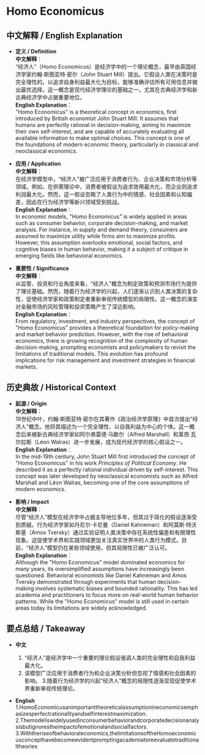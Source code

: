 # Homo Economicus

## 中文解释 / English Explanation

* **定义 / Definition**  
  **中文解释**：  
  “经济人”（Homo Economicus）是经济学中的一个理论概念，最早由英国经济学家约翰·斯图亚特·密尔（John Stuart Mill）提出。它假设人类在决策时是完全理性的，以追求自身利益最大化为目标，能够准确评估所有可用信息并做出最优选择。这一概念是现代经济学理论的基础之一，尤其在古典经济学和新古典经济学中占据重要地位。  
  **English Explanation**：  
  "Homo Economicus" is a theoretical concept in economics, first introduced by British economist John Stuart Mill. It assumes that humans are perfectly rational in decision-making, aiming to maximize their own self-interest, and are capable of accurately evaluating all available information to make optimal choices. This concept is one of the foundations of modern economic theory, particularly in classical and neoclassical economics.

* **应用 / Application**  
  **中文解释**：  
  在经济学模型中，“经济人”被广泛应用于消费者行为、企业决策和市场分析等领域。例如，在供需理论中，消费者被假设为追求效用最大化，而企业则追求利润最大化。然而，这一假设忽略了人类行为中的情感、社会因素和认知偏差，因此在行为经济学等新兴领域受到挑战。  
  **English Explanation**：  
  In economic models, "Homo Economicus" is widely applied in areas such as consumer behavior, corporate decision-making, and market analysis. For instance, in supply and demand theory, consumers are assumed to maximize utility while firms aim to maximize profits. However, this assumption overlooks emotional, social factors, and cognitive biases in human behavior, making it a subject of critique in emerging fields like behavioral economics.

* **重要性 / Significance**  
  **中文解释**：  
  从监管、投资和行业角度来看，“经济人”概念为制定政策和预测市场行为提供了理论基础。然而，随着行为经济学的兴起，人们逐渐认识到人类决策的复杂性，促使经济学家和政策制定者重新审视传统模型的局限性。这一概念的演变对金融市场的风险管理和投资策略产生了深远影响。  
  **English Explanation**：  
  From regulatory, investment, and industry perspectives, the concept of "Homo Economicus" provides a theoretical foundation for policy-making and market behavior prediction. However, with the rise of behavioral economics, there is growing recognition of the complexity of human decision-making, prompting economists and policymakers to revisit the limitations of traditional models. This evolution has profound implications for risk management and investment strategies in financial markets.

## 历史典故 / Historical Context

* **起源 / Origin**  
  **中文解释**：  
  19世纪中叶，约翰·斯图亚特·密尔在其著作《政治经济学原理》中首次提出“经济人”概念。他将其描述为一个完全理性、以自我利益为中心的个体。这一概念后来被新古典经济学家如阿尔弗雷德·马歇尔（Alfred Marshall）和莱昂·瓦尔拉斯（Léon Walras）进一步发展，成为现代经济学的核心假设之一。  
  **English Explanation**：  
  In the mid-19th century, John Stuart Mill first introduced the concept of "Homo Economicus" in his work *Principles of Political Economy*. He described it as a perfectly rational individual driven by self-interest. This concept was later developed by neoclassical economists such as Alfred Marshall and Léon Walras, becoming one of the core assumptions of modern economics.

* **影响 / Impact**  
  **中文解释**：  
  尽管“经济人”模型在经济学中占据主导地位多年，但其过于简化的假设逐渐受到质疑。行为经济学家如丹尼尔·卡尼曼（Daniel Kahneman）和阿莫斯·特沃斯基（Amos Tversky）通过实验证明人类决策中存在系统性偏差和有限理性现象。这促使学术界和实践领域更加关注真实世界中的人类行为模式。目前，“经济人”模型仍在某些领域使用，但其局限性已被广泛认可。  
  **English Explanation**：  
  Although the "Homo Economicus" model dominated economics for many years, its oversimplified assumptions have increasingly been questioned. Behavioral economists like Daniel Kahneman and Amos Tversky demonstrated through experiments that human decision-making involves systematic biases and bounded rationality. This has led academia and practitioners to focus more on real-world human behavior patterns. While the "Homo Economicus" model is still used in certain areas today its limitations are widely acknowledged.

## 要点总结 / Takeaway

* **中文**
  1. “经济人”是经济学中一个重要的理论假设强调人类的完全理性和自我利益最大化。
  2. 该模型广泛应用于消费者行为和企业决策分析但忽视了情感和社会因素的影响。
  3.随着行为经济学的兴起“经济人”概念的局限性逐渐显现促使学术界重新审视传统理论。

* **English**
  1.HomoEconomicusanimportanttheoreticalassumptionineconomicsemphasizesperfectrationalityandselfinterestmaximization.
2.Themodeliswidelyusedinconsumerbehaviorandcorporatedecisionanalysisbutignorestheimpactofemotionalandsocialfactors.
3.Withtheriseofbehavioraleconomics,thelimitationsoftheHomoeconomicusconcepthavebecomeevidentpromptingacademiatoreevaluatetraditionaltheories